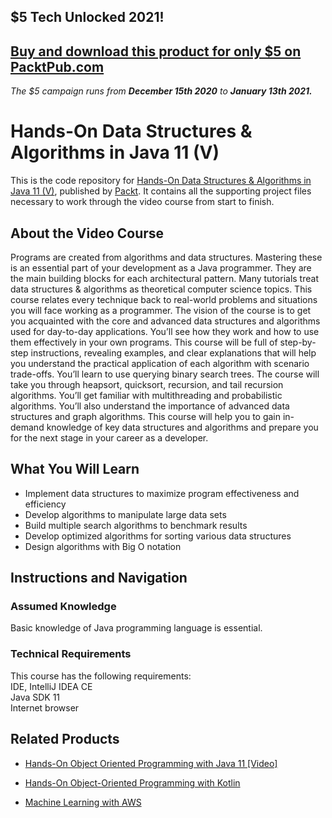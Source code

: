 ## $5 Tech Unlocked 2021!
[Buy and download this product for only $5 on PacktPub.com](https://www.packtpub.com/)
-----
*The $5 campaign         runs from __December 15th 2020__ to __January 13th 2021.__*

# Hands-On Data Structures & Algorithms in Java 11 (V)
This is the code repository for [Hands-On Data Structures & Algorithms in Java 11 (V)](https://www.packtpub.com/application-development/hands-data-structures-algorithms-java-11-video), published by [Packt](https://www.packtpub.com/?utm_source=github). It contains all the supporting project files necessary to work through the video course from start to finish.

## About the Video Course
Programs are created from algorithms and data structures. Mastering these is an essential part of your development as a Java programmer. They are the main building blocks for each architectural pattern. Many tutorials treat data structures & algorithms as theoretical computer science topics. This course relates every technique back to real-world problems and situations you will face working as a programmer. The vision of the course is to get you acquainted with the core and advanced data structures and algorithms used for day-to-day applications. You’ll see how they work and how to use them effectively in your own programs. This course will be full of step-by-step instructions, revealing examples, and clear explanations that will help you understand the practical application of each algorithm with scenario trade-offs. You’ll learn to use querying binary search trees. The course will take you through heapsort, quicksort, recursion, and tail recursion algorithms. You’ll get familiar with multithreading and probabilistic algorithms. You’ll also understand the importance of advanced data structures and graph algorithms. This course will help you to gain in-demand knowledge of key data structures and algorithms and prepare you for the next stage in your career as a developer.

<H2>What You Will Learn</H2>
<DIV class=book-info-will-learn-text>
<UL>
<LI>Implement data structures to maximize program effectiveness and efficiency 
<LI>Develop algorithms to manipulate large data sets 
<LI>Build multiple search algorithms to benchmark results
<LI>Develop optimized algorithms for sorting various data structures
<LI>Design algorithms with Big O notation </LI></UL></DIV>

## Instructions and Navigation
### Assumed Knowledge<br/>
Basic knowledge of Java programming language is essential.

### Technical Requirements
This course has the following requirements:<br/>
IDE, IntelliJ IDEA CE<br/>
Java SDK 11<br/>
Internet browser<br/>


## Related Products
* [Hands-On Object Oriented Programming with Java 11 [Video]](https://www.packtpub.com/application-development/hands-object-oriented-programming-java-11-video)

* [Hands-On Object-Oriented Programming with Kotlin](https://www.packtpub.com/application-development/hands-object-oriented-programming-kotlin)

* [Machine Learning with AWS](https://www.packtpub.com/big-data-and-business-intelligence/machine-learning-aws)


